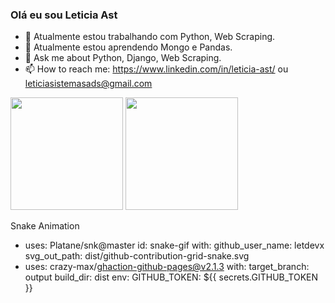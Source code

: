 ### Olá eu sou Leticia Ast



- 🔭 Atualmente estou trabalhando com Python, Web Scraping.
- 🌱 Atualmente estou aprendendo Mongo e Pandas. 
- 💬 Ask me about Python, Django, Web Scraping.
- 📫 How to reach me: https://www.linkedin.com/in/leticia-ast/ ou leticiasistemasads@gmail.com

<div>
  <img height= "180em" src = "https://github-readme-stats.vercel.app/api?username=letdevx&icons=true&theme=cobalt"/>
  <img height= "180em" src = "https://github-readme-stats.vercel.app/api/top-langs/?username=letdevx&layout=compact&theme=cobalt"/>
</div> 


 Snake Animation
  - uses: Platane/snk@master
    id: snake-gif
    with:
      github_user_name: letdevx
      svg_out_path: dist/github-contribution-grid-snake.svg
  - uses: crazy-max/ghaction-github-pages@v2.1.3
    with:
      target_branch: output
      build_dir: dist
    env:
      GITHUB_TOKEN: ${{ secrets.GITHUB_TOKEN }}
